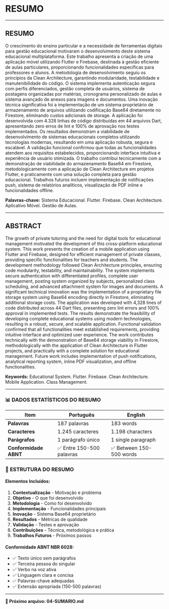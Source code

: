 # **RESUMO**

---

## **RESUMO**

O crescimento do ensino particular e a necessidade de ferramentas digitais para gestão educacional motivaram o desenvolvimento deste sistema educacional multiplataforma. Este trabalho apresenta a criação de uma aplicação móvel utilizando Flutter e Firebase, destinada à gestão eficiente de aulas particulares, proporcionando funcionalidades específicas para professores e alunos. A metodologia de desenvolvimento seguiu os princípios da Clean Architecture, garantindo modularidade, testabilidade e manutenibilidade do código. O sistema implementa autenticação segura com perfis diferenciados, gestão completa de usuários, sistema de postagens organizadas por matérias, cronograma personalizado de aulas e sistema avançado de anexos para imagens e documentos. Uma inovação técnica significativa foi a implementação de um sistema proprietário de armazenamento de arquivos utilizando codificação Base64 diretamente no Firestore, eliminando custos adicionais de storage. A aplicação foi desenvolvida com 4.328 linhas de código distribuídas em 44 arquivos Dart, apresentando zero erros de lint e 100% de aprovação nos testes implementados. Os resultados demonstram a viabilidade de desenvolvimento de sistemas educacionais completos utilizando tecnologias modernas, resultando em uma aplicação robusta, segura e escalável. A validação funcional confirmou que todas as funcionalidades atendem aos requisitos estabelecidos, proporcionando interface intuitiva e experiência de usuário otimizada. O trabalho contribui tecnicamente com a demonstração de viabilidade do armazenamento Base64 em Firestore, metodologicamente com a aplicação de Clean Architecture em projetos Flutter, e praticamente com uma solução completa para gestão educacional. Trabalhos futuros incluem implementação de notificações push, sistema de relatórios analíticos, visualização de PDF inline e funcionalidades offline.

**Palavras-chave:** Sistema Educacional. Flutter. Firebase. Clean Architecture. Aplicativo Móvel. Gestão de Aulas.

---

## **ABSTRACT**

The growth of private tutoring and the need for digital tools for educational management motivated the development of this cross-platform educational system. This work presents the creation of a mobile application using Flutter and Firebase, designed for efficient management of private classes, providing specific functionalities for teachers and students. The development methodology followed Clean Architecture principles, ensuring code modularity, testability, and maintainability. The system implements secure authentication with differentiated profiles, complete user management, posting system organized by subjects, personalized class scheduling, and advanced attachment system for images and documents. A significant technical innovation was the implementation of a proprietary file storage system using Base64 encoding directly in Firestore, eliminating additional storage costs. The application was developed with 4,328 lines of code distributed across 44 Dart files, presenting zero lint errors and 100% approval in implemented tests. The results demonstrate the feasibility of developing complete educational systems using modern technologies, resulting in a robust, secure, and scalable application. Functional validation confirmed that all functionalities meet established requirements, providing intuitive interface and optimized user experience. The work contributes technically with the demonstration of Base64 storage viability in Firestore, methodologically with the application of Clean Architecture in Flutter projects, and practically with a complete solution for educational management. Future work includes implementation of push notifications, analytical reporting system, inline PDF visualization, and offline functionalities.

**Keywords:** Educational System. Flutter. Firebase. Clean Architecture. Mobile Application. Class Management.

---

### 📊 **DADOS ESTATÍSTICOS DO RESUMO**

| **Item**              | **Português**             | **English**              |
| --------------------- | ------------------------- | ------------------------ |
| **Palavras**          | 187 palavras              | 183 words                |
| **Caracteres**        | 1.245 caracteres          | 1.198 characters         |
| **Parágrafos**        | 1 parágrafo único         | 1 single paragraph       |
| **Conformidade ABNT** | ✅ Entre 150-500 palavras | ✅ Between 150-500 words |

### 🎯 **ESTRUTURA DO RESUMO**

#### **Elementos Incluídos:**

1. **Contextualização** - Motivação e problema
2. **Objetivo** - O que foi desenvolvido
3. **Metodologia** - Como foi desenvolvido
4. **Implementação** - Funcionalidades principais
5. **Inovação** - Sistema Base64 proprietário
6. **Resultados** - Métricas de qualidade
7. **Validação** - Testes e aprovação
8. **Contribuições** - Técnica, metodológica e prática
9. **Trabalhos Futuros** - Próximos passos

#### **Conformidade ABNT NBR 6028:**

- ✅ Texto único sem parágrafos
- ✅ Terceira pessoa do singular
- ✅ Verbo na voz ativa
- ✅ Linguagem clara e concisa
- ✅ Palavras-chave adequadas
- ✅ Extensão apropriada (150-500 palavras)

---

**📄 Próximo arquivo: 04-SUMARIO.md**
